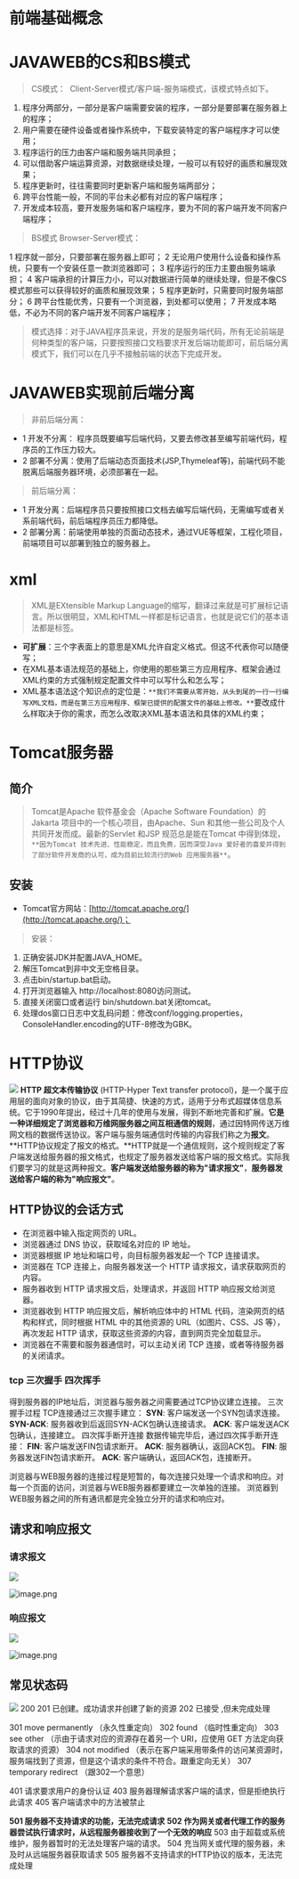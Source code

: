 # 前端基础概念
# JAVAWEB的CS和BS模式

> CS模式：  Client-Server模式/客户端-服务端模式，该模式特点如下。

   1. 程序分两部分，一部分是客户端需要安装的程序，一部分是要部署在服务器上的程序；
   2. 用户需要在硬件设备或者操作系统中，下载安装特定的客户端程序才可以使用；
   3. 程序运行的压力由客户端和服务端共同承担；
   4. 可以借助客户端运算资源，对数据继续处理，一般可以有较好的画质和展现效果；
   5. 程序更新时，往往需要同时更新客户端和服务端两部分；
   6. 跨平台性能一般，不同的平台未必都有对应的客户端程序；
   7. 开发成本较高，要开发服务端和客户端程序，要为不同的客户端开发不同客户端程序；
> BS模式 Browser-Server模式：

1 程序就一部分，只要部署在服务器上即可；
2 无论用户使用什么设备和操作系统，只要有一个安装任意一款浏览器即可；
3 程序运行的压力主要由服务端承担；
4 客户端承担的计算压力小，可以对数据进行简单的继续处理，但是不像CS模式那些可以获得较好的画质和展现效果；
5 程序更新时，只需要同时服务端部分；
6 跨平台性能优秀，只要有一个浏览器，到处都可以使用；
7 开发成本略低，不必为不同的客户端开发不同客户端程序；
> 模式选择：对于JAVA程序员来说，开发的是服务端代码，所有无论前端是何种类型的客户端，只要按照接口文档要求开发后端功能即可，前后端分离模式下，我们可以在几乎不接触前端的状态下完成开发。

# JAVAWEB实现前后端分离
> 非前后端分离：

- 1 开发不分离： 程序员既要编写后端代码，又要去修改甚至编写前端代码，程序员的工作压力较大。
- 2 部署不分离：使用了后端动态页面技术(JSP,Thymeleaf等)，前端代码不能脱离后端服务器环境，必须部署在一起。
> 前后端分离：

- 1 开发分离：后端程序员只要按照接口文档去编写后端代码，无需编写或者关系前端代码，前后端程序员压力都降低。
- 2 部署分离：前端使用单独的页面动态技术，通过VUE等框架，工程化项目，前端项目可以部署到独立的服务器上。
# xml
> XML是EXtensible Markup Language的缩写，翻译过来就是可扩展标记语言。所以很明显，XML和HTML一样都是标记语言，也就是说它们的基本语法都是标签。


-  **可扩展**：三个字表面上的意思是XML允许自定义格式。但这不代表你可以随便写； 
-  在XML基本语法规范的基础上，你使用的那些第三方应用程序、框架会通过XML约束的方式强制规定配置文件中可以写什么和怎么写； 
-  XML基本语法这个知识点的定位是：`**我们不需要从零开始，从头到尾的一行一行编写XML文档，而是在第三方应用程序、框架已提供的配置文件的基础上修改。**`要改成什么样取决于你的需求，而怎么改取决XML基本语法和具体的XML约束； 
# Tomcat服务器
## 简介
> Tomcat是Apache 软件基金会（Apache Software Foundation）的Jakarta 项目中的一个核心项目，由Apache、Sun 和其他一些公司及个人共同开发而成。最新的Servlet 和JSP 规范总是能在Tomcat 中得到体现，`**因为Tomcat 技术先进、性能稳定，而且免费，因而深受Java 爱好者的喜爱并得到了部分软件开发商的认可，成为目前比较流行的Web 应用服务器**`。

## 安装

- Tomcat官方网站：[http://tomcat.apache.org/](http://tomcat.apache.org/)；
> 安装：

1. 正确安装JDK并配置JAVA_HOME。
2. 解压Tomcat到非中文无空格目录。
3. 点击bin/startup.bat启动。
4. 打开浏览器输入 http://localhost:8080访问测试。
5.  直接关闭窗口或者运行 bin/shutdown.bat关闭tomcat。 
6.  处理dos窗口日志中文乱码问题：修改conf/logging.properties，ConsoleHandler.encoding的UTF-8修改为GBK。 
# HTTP协议
![](https://cdn.nlark.com/yuque/0/2024/png/43928099/1718448328295-9490f15b-4ae3-4ee3-a191-117bf236908f.png#averageHue=%23e6e4c6&clientId=u5437c1ab-ed6d-4&from=paste&id=u2ee25a6d&originHeight=218&originWidth=673&originalType=url&ratio=1&rotation=0&showTitle=false&status=done&style=none&taskId=u89571991-f097-4f50-b70b-5fddffad0af&title=)
**HTTP 超文本传输协议** (HTTP-Hyper Text transfer protocol)，是一个属于应用层的面向对象的协议，由于其简捷、快速的方式，适用于分布式超媒体信息系统。它于1990年提出，经过十几年的使用与发展，得到不断地完善和扩展。**它是一种详细规定了浏览器和万维网服务器之间互相通信的规则**，通过因特网传送万维网文档的数据传送协议。客户端与服务端通信时传输的内容我们称之为**报文**。**HTTP协议规定了报文的格式。**HTTP就是一个通信规则，这个规则规定了客户端发送给服务器的报文格式，也规定了服务器发送给客户端的报文格式。实际我们要学习的就是这两种报文。**客户端发送给服务器的称为"请求报文"**，**服务器发送给客户端的称为"响应报文"**。
## HTTP协议的会话方式

- 在浏览器中输入指定网页的 URL。
- 浏览器通过 DNS 协议，获取域名对应的 IP 地址。
- 浏览器根据 IP 地址和端口号，向目标服务器发起一个 TCP 连接请求。
- 浏览器在 TCP 连接上，向服务器发送一个 HTTP 请求报文，请求获取网页的内容。
- 服务器收到 HTTP 请求报文后，处理请求，并返回 HTTP 响应报文给浏览器。
- 浏览器收到 HTTP 响应报文后，解析响应体中的 HTML 代码，渲染网页的结构和样式，同时根据 HTML 中的其他资源的 URL（如图片、CSS、JS 等），再次发起 HTTP 请求，获取这些资源的内容，直到网页完全加载显示。
- 浏览器在不需要和服务器通信时，可以主动关闭 TCP 连接，或者等待服务器的关闭请求。
### tcp 三次握手 四次挥手
得到服务器的IP地址后，浏览器与服务器之间需要通过TCP协议建立连接。
三次握手过程
TCP连接通过三次握手建立：
**SYN**: 客户端发送一个SYN包请求连接。
**SYN-ACK**: 服务器收到后返回SYN-ACK包确认连接请求。
**ACK**: 客户端发送ACK包确认，连接建立。
四次挥手断开连接
数据传输完毕后，通过四次挥手断开连接：
**FIN**: 客户端发送FIN包请求断开。
**ACK**: 服务器确认，返回ACK包。
**FIN**: 服务器发送FIN包请求断开。
**ACK**: 客户端确认，返回ACK包，连接断开。

浏览器与WEB服务器的连接过程是短暂的，每次连接只处理一个请求和响应。对每一个页面的访问，浏览器与WEB服务器都要建立一次单独的连接。
浏览器到WEB服务器之间的所有通讯都是完全独立分开的请求和响应对。
## 请求和响应报文
### 请求报文
![](https://cdn.nlark.com/yuque/0/2024/png/43928099/1718448422796-cdb1debb-2f14-4cc4-95a4-0564125688ab.png#averageHue=%23eeefca&clientId=u5437c1ab-ed6d-4&from=paste&id=u64a72177&originHeight=558&originWidth=908&originalType=url&ratio=1&rotation=0&showTitle=false&status=done&style=none&taskId=u4aa1696b-bfcf-425e-928f-73d7b4e8b45&title=)

![image.png](https://cdn.nlark.com/yuque/0/2024/png/43928099/1718448521174-1f6c2271-450b-4757-852c-90f9e071396a.png#averageHue=%23e5e4de&clientId=u5437c1ab-ed6d-4&from=paste&id=ud8c32a7c&originHeight=714&originWidth=1339&originalType=url&ratio=1&rotation=0&showTitle=false&size=920448&status=done&style=none&taskId=uad8e0342-bca6-421f-bfe4-64941ef2c46&title=)
### 响应报文
![](https://cdn.nlark.com/yuque/0/2024/png/43928099/1718448449155-a95a3f8f-7e27-4108-b99a-decda40409de.png#averageHue=%23f0f1ce&clientId=u5437c1ab-ed6d-4&from=paste&id=u3f35836b&originHeight=518&originWidth=854&originalType=url&ratio=1&rotation=0&showTitle=false&status=done&style=none&taskId=u286eacf5-4a4a-4819-a4ed-76376f0f1b7&title=)

![image.png](https://cdn.nlark.com/yuque/0/2024/png/43928099/1718448540232-17f33867-cb58-4275-aaac-0ce063eb0978.png#averageHue=%23efefef&clientId=u5437c1ab-ed6d-4&from=paste&id=u30e22ec8&originHeight=295&originWidth=629&originalType=url&ratio=1&rotation=0&showTitle=false&size=87508&status=done&style=none&taskId=u5fa87804-ee2a-4161-8976-6c1b9a184b0&title=)


## 常见状态码
![](https://cdn.nlark.com/yuque/0/2024/png/43928099/1720572702026-62eed6e0-8741-488b-b705-589d16f1cac5.png#averageHue=%23e6e8d9&clientId=ud9f65b91-4df0-4&from=paste&id=u86b58544&originHeight=264&originWidth=822&originalType=url&ratio=1&rotation=0&showTitle=false&status=done&style=none&taskId=u8de69ad7-ce20-4be6-b7ff-27836b69c68&title=)
200
201 已创建。成功请求并创建了新的资源
202 已接受 ,但未完成处理

301 move permanently （永久性重定向）
302 found （临时性重定向）
303 see other （示由于请求对应的资源存在着另一个 URI，应使用 GET
方法定向获取请求的资源）
304 not modified （表示在客户端采用带条件的访问某资源时，服务端找到了资源，但是这个请求的条件不符合。跟重定向无关）
307 temporary redirect （跟302一个意思）

401  请求要求用户的身份认证
403   服务器理解请求客户端的请求，但是拒绝执行此请求
405   客户端请求中的方法被禁止

 

**501  服务器不支持请求的功能，无法完成请求**
**502  作为网关或者代理工作的服务器尝试执行请求时，从远程服务器接收到了一个无效的响应**
503  由于超载或系统维护，服务器暂时的无法处理客户端的请求。
504  充当网关或代理的服务器，未及时从远端服务器获取请求
505  服务器不支持请求的HTTP协议的版本，无法完成处理

